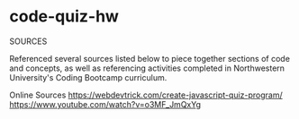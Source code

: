 # code-quiz-hw


SOURCES

Referenced several sources listed below to piece together sections of code and concepts, as well as referencing activities completed in Northwestern University's Coding Bootcamp curriculum.

Online Sources
https://webdevtrick.com/create-javascript-quiz-program/
https://www.youtube.com/watch?v=o3MF_JmQxYg
